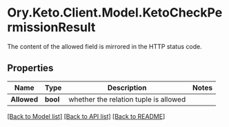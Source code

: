# Ory.Keto.Client.Model.KetoCheckPermissionResult
The content of the allowed field is mirrored in the HTTP status code.

## Properties

Name | Type | Description | Notes
------------ | ------------- | ------------- | -------------
**Allowed** | **bool** | whether the relation tuple is allowed | 

[[Back to Model list]](../README.md#documentation-for-models) [[Back to API list]](../README.md#documentation-for-api-endpoints) [[Back to README]](../README.md)

